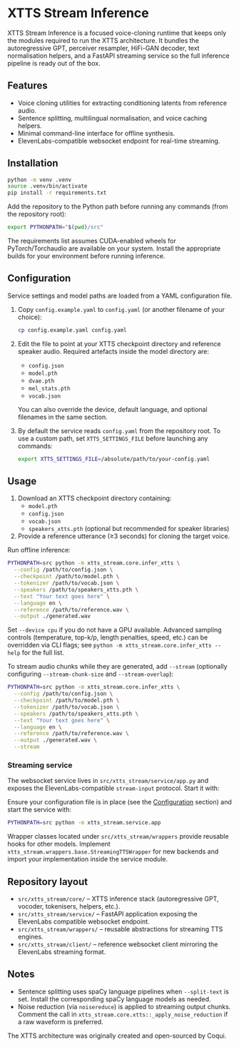 # XTTS Stream Inference

XTTS Stream Inference is a focused voice-cloning runtime that keeps only the
modules required to run the XTTS architecture. It bundles the autoregressive
GPT, perceiver resampler, HiFi-GAN decoder, text normalisation helpers, and a
FastAPI streaming service so the full inference pipeline is ready out of the box.

## Features

- Voice cloning utilities for extracting conditioning latents from reference audio.
- Sentence splitting, multilingual normalisation, and voice caching helpers.
- Minimal command-line interface for offline synthesis.
- ElevenLabs-compatible websocket endpoint for real-time streaming.

## Installation

```bash
python -m venv .venv
source .venv/bin/activate
pip install -r requirements.txt
```

Add the repository to the Python path before running any commands (from the
repository root):

```bash
export PYTHONPATH="$(pwd)/src"
```

The requirements list assumes CUDA-enabled wheels for PyTorch/Torchaudio are
available on your system. Install the appropriate builds for your environment
before running inference.

## Configuration

Service settings and model paths are loaded from a YAML configuration file.

1. Copy `config.example.yaml` to `config.yaml` (or another filename of your
   choice):

   ```bash
   cp config.example.yaml config.yaml
   ```

2. Edit the file to point at your XTTS checkpoint directory and reference
   speaker audio. Required artefacts inside the model directory are:

   - `config.json`
   - `model.pth`
   - `dvae.pth`
   - `mel_stats.pth`
   - `vocab.json`

   You can also override the device, default language, and optional filenames in
   the same section.

3. By default the service reads `config.yaml` from the repository root. To use a
   custom path, set `XTTS_SETTINGS_FILE` before launching any commands:

   ```bash
   export XTTS_SETTINGS_FILE=/absolute/path/to/your-config.yaml
   ```

## Usage

1. Download an XTTS checkpoint directory containing:
   - `model.pth`
   - `config.json`
   - `vocab.json`
   - `speakers_xtts.pth` (optional but recommended for speaker libraries)
2. Provide a reference utterance (≥3 seconds) for cloning the target voice.

Run offline inference:

```bash
PYTHONPATH=src python -m xtts_stream.core.infer_xtts \
  --config /path/to/config.json \
  --checkpoint /path/to/model.pth \
  --tokenizer /path/to/vocab.json \
  --speakers /path/to/speakers_xtts.pth \
  --text "Your text goes here" \
  --language en \
  --reference /path/to/reference.wav \
  --output ./generated.wav
```

Set `--device cpu` if you do not have a GPU available. Advanced sampling
controls (temperature, top-k/p, length penalties, speed, etc.) can be overridden
via CLI flags; see `python -m xtts_stream.core.infer_xtts --help` for the full
list.

To stream audio chunks while they are generated, add `--stream` (optionally
configuring `--stream-chunk-size` and `--stream-overlap`):

```bash
PYTHONPATH=src python -m xtts_stream.core.infer_xtts \
  --config /path/to/config.json \
  --checkpoint /path/to/model.pth \
  --tokenizer /path/to/vocab.json \
  --speakers /path/to/speakers_xtts.pth \
  --text "Your text goes here" \
  --language en \
  --reference /path/to/reference.wav \
  --output ./generated.wav \
  --stream
```

### Streaming service

The websocket service lives in `src/xtts_stream/service/app.py` and exposes the
ElevenLabs-compatible `stream-input` protocol. Start it with:

Ensure your configuration file is in place (see the [Configuration](#configuration)
section) and start the service with:

```bash
PYTHONPATH=src python -m xtts_stream.service.app
```

Wrapper classes located under `src/xtts_stream/wrappers` provide reusable hooks
for other models. Implement `xtts_stream.wrappers.base.StreamingTTSWrapper` for
new backends and import your implementation inside the service module.

## Repository layout

- `src/xtts_stream/core/` – XTTS inference stack (autoregressive GPT, vocoder,
  tokenisers, helpers, etc.).
- `src/xtts_stream/service/` – FastAPI application exposing the ElevenLabs
  compatible websocket endpoint.
- `src/xtts_stream/wrappers/` – reusable abstractions for streaming TTS engines.
- `src/xtts_stream/client/` – reference websocket client mirroring the
  ElevenLabs streaming format.

## Notes

- Sentence splitting uses spaCy language pipelines when `--split-text` is set.
  Install the corresponding spaCy language models as needed.
- Noise reduction (via `noisereduce`) is applied to streaming output chunks.
  Comment the call in `xtts_stream.core.xtts::_apply_noise_reduction` if a raw
  waveform is preferred.

The XTTS architecture was originally created and open-sourced by Coqui.
